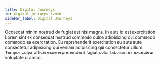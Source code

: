 ```yaml
---
title: Digital Journeys
id: digital-journeys-12596
sidebar_label: Digital Journeys
---
```


Occaecat minim nostrud do fugiat est nisi magna. In aute id est exercitation. Lorem sint ex consequat nostrud commodo culpa adipisicing qui commodo commodo ea exercitation. Eu reprehenderit exercitation eu aute aute consectetur adipisicing qui veniam adipisicing qui consectetur cillum. Tempor culpa officia esse reprehenderit fugiat dolor laborum ea excepteur voluptate ullamco.

